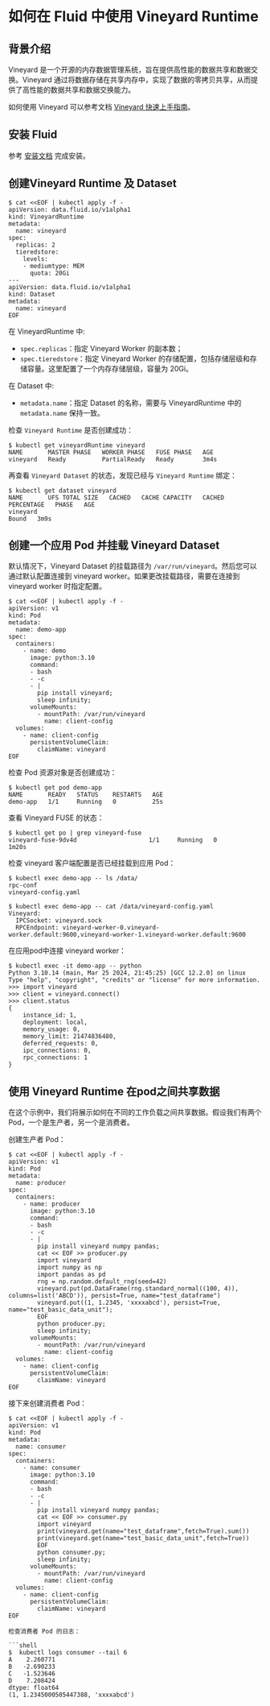 # 如何在 Fluid 中使用 Vineyard Runtime

## 背景介绍

Vineyard 是一个开源的内存数据管理系统，旨在提供高性能的数据共享和数据交换。Vineyard 通过将数据存储在共享内存中，实现了数据的零拷贝共享，从而提供了高性能的数据共享和数据交换能力。

如何使用 Vineyard 可以参考文档 [Vineyard 快速上手指南](https://v6d.io/notes/getting-started.html)。

## 安装 Fluid

参考 [安装文档](../../userguide/install.md) 完成安装。

## 创建Vineyard Runtime 及 Dataset

```shell
$ cat <<EOF | kubectl apply -f -
apiVersion: data.fluid.io/v1alpha1
kind: VineyardRuntime
metadata:
  name: vineyard
spec:
  replicas: 2
  tieredstore:
    levels:
    - mediumtype: MEM
      quota: 20Gi
---
apiVersion: data.fluid.io/v1alpha1
kind: Dataset
metadata:
  name: vineyard
EOF
```

在 VineyardRuntime 中:

- `spec.replicas`：指定 Vineyard Worker 的副本数；
- `spec.tieredstore`：指定 Vineyard Worker 的存储配置，包括存储层级和存储容量。这里配置了一个内存存储层级，容量为 20Gi。

在 Dataset 中:

- `metadata.name`：指定 Dataset 的名称，需要与 VineyardRuntime 中的 `metadata.name` 保持一致。


检查 `Vineyard Runtime` 是否创建成功：

```shell
$ kubectl get vineyardRuntime vineyard 
NAME       MASTER PHASE   WORKER PHASE   FUSE PHASE   AGE
vineyard   Ready          PartialReady   Ready        3m4s
```

再查看 `Vineyard Dataset` 的状态，发现已经与 `Vineyard Runtime` 绑定：

```shell
$ kubectl get dataset vineyard
NAME       UFS TOTAL SIZE   CACHED   CACHE CAPACITY   CACHED PERCENTAGE   PHASE   AGE
vineyard                                                                  Bound   3m9s
```

## 创建一个应用 Pod 并挂载 Vineyard Dataset

默认情况下，Vineyard Dataset 的挂载路径为 `/var/run/vineyard`。然后您可以通过默认配置连接到 vineyard worker。如果更改挂载路径，需要在连接到 vineyard worker 时指定配置。

```shell
$ cat <<EOF | kubectl apply -f -
apiVersion: v1
kind: Pod
metadata:
  name: demo-app
spec:
  containers:
    - name: demo
      image: python:3.10
      command:
      - bash
      - -c
      - |
        pip install vineyard;
        sleep infinity;
      volumeMounts:
        - mountPath: /var/run/vineyard
          name: client-config
  volumes:
    - name: client-config
      persistentVolumeClaim:
        claimName: vineyard
EOF
```

检查 Pod 资源对象是否创建成功：

```shell
$ kubectl get pod demo-app
NAME       READY   STATUS    RESTARTS   AGE
demo-app   1/1     Running   0          25s
```

查看 Vineyard FUSE 的状态：

```shell
$ kubectl get po | grep vineyard-fuse
vineyard-fuse-9dv4d                    1/1     Running   0               1m20s
```

检查 vineyard 客户端配置是否已经挂载到应用 Pod：

```shell
$ kubectl exec demo-app -- ls /data/
rpc-conf
vineyard-config.yaml
```

```shell
$ kubectl exec demo-app -- cat /data/vineyard-config.yaml
Vineyard:
  IPCSocket: vineyard.sock
  RPCEndpoint: vineyard-worker-0.vineyard-worker.default:9600,vineyard-worker-1.vineyard-worker.default:9600
```

在应用pod中连接 vineyard worker：

```shell
$ kubectl exec -it demo-app -- python
Python 3.10.14 (main, Mar 25 2024, 21:45:25) [GCC 12.2.0] on linux
Type "help", "copyright", "credits" or "license" for more information.
>>> import vineyard
>>> client = vineyard.connect()
>>> client.status
{
    instance_id: 1,
    deployment: local,
    memory_usage: 0,
    memory_limit: 21474836480,
    deferred_requests: 0,
    ipc_connections: 0,
    rpc_connections: 1
}
```

## 使用 Vineyard Runtime 在pod之间共享数据

在这个示例中，我们将展示如何在不同的工作负载之间共享数据。假设我们有两个 Pod，一个是生产者，另一个是消费者。

创建生产者 Pod：

```shell
$ cat <<EOF | kubectl apply -f -
apiVersion: v1
kind: Pod
metadata:
  name: producer
spec:
  containers:
    - name: producer
      image: python:3.10
      command:
      - bash
      - -c
      - |
        pip install vineyard numpy pandas;
        cat << EOF >> producer.py
        import vineyard
        import numpy as np
        import pandas as pd
        rng = np.random.default_rng(seed=42)
        vineyard.put(pd.DataFrame(rng.standard_normal((100, 4)), columns=list('ABCD')), persist=True, name="test_dataframe")
        vineyard.put((1, 1.2345, 'xxxxabcd'), persist=True, name="test_basic_data_unit");
        EOF
        python producer.py;
        sleep infinity;
      volumeMounts:
        - mountPath: /var/run/vineyard
          name: client-config
  volumes:
    - name: client-config
      persistentVolumeClaim:
        claimName: vineyard
EOF
```

接下来创建消费者 Pod：

```shell
$ cat <<EOF | kubectl apply -f -
apiVersion: v1
kind: Pod
metadata:
  name: consumer
spec:
  containers:
    - name: consumer
      image: python:3.10
      command:
      - bash
      - -c
      - |
        pip install vineyard numpy pandas;
        cat << EOF >> consumer.py
        import vineyard
        print(vineyard.get(name="test_dataframe",fetch=True).sum())
        print(vineyard.get(name="test_basic_data_unit",fetch=True))
        EOF
        python consumer.py;
        sleep infinity;
      volumeMounts:
        - mountPath: /var/run/vineyard
          name: client-config
  volumes:
    - name: client-config
      persistentVolumeClaim:
        claimName: vineyard
EOF

检查消费者 Pod 的日志：

```shell
$  kubectl logs consumer --tail 6
A    2.260771
B   -2.690233
C   -1.523646
D    7.208424
dtype: float64
(1, 1.2345000505447388, 'xxxxabcd')
```
